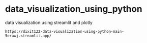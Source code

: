# data_visualization_using_python
data visualization using streamlit and plotly

```
https://dixit122-data-visualization-using-python-main-5erawj.streamlit.app/
```
